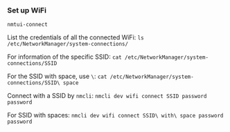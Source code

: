 ### Set up WiFi

```
nmtui-connect
```

List the credentials of all the connected WiFi: ``ls /etc/NetworkManager/system-connections/``

For information of the specific SSID: ``cat /etc/NetworkManager/system-connections/SSID``

For the SSID with space, use ``\``: ``cat /etc/NetworkManager/system-connections/SSID\ space``

Connect with a SSID by ``nmcli``: ``nmcli dev wifi connect SSID password password``

For SSID with spaces: ``nmcli dev wifi connect SSID\ with\ space password password``

